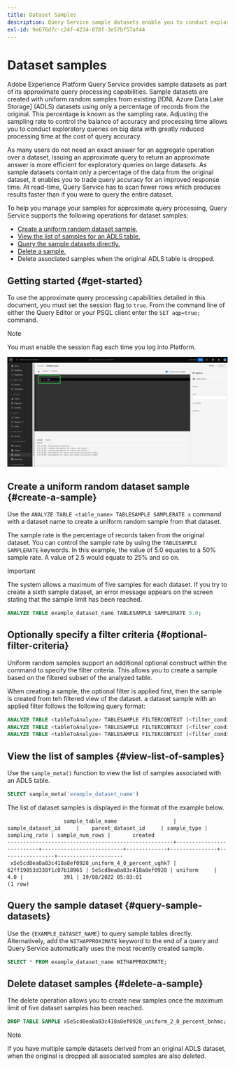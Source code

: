 ```yaml
---
title: Dataset Samples
description: Query Service sample datasets enable you to conduct exploratory queries on big data with greatly reduced processing time at the cost of query accuracy. This guide provides information on how to manage your samples for approximate query processing
exl-id: 9e676d7c-c24f-4234-878f-3e57bf57af44
---
```

# Dataset samples

Adobe Experience Platform Query Service provides sample datasets as part of its approximate query processing capabilities. Sample datasets are created with uniform random samples from existing [!DNL Azure Data Lake Storage] (ADLS) datasets using only a percentage of records from the original. This percentage is known as the sampling rate. Adjusting the sampling rate to control the balance of accuracy and processing time allows you to conduct exploratory queries on big data with greatly reduced processing time at the cost of query accuracy.

As many users do not need an exact answer for an aggregate operation over a dataset, issuing an approximate query to return an approximate answer is more efficient for exploratory queries on large datasets. As sample datasets contain only a percentage of the data from the original dataset, it enables you to trade query accuracy for an improved response time. At read-time, Query Service has to scan fewer rows which produces results faster than if you were to query the entire dataset.  

To help you manage your samples for approximate query processing, Query Service supports the following operations for dataset samples:

- [Create a uniform random dataset sample.](#create-a-sample)
- [View the list of samples for an ADLS table.](#view-list-of-samples)
- [Query the sample datasets directly.](#query-sample-datasets)
- [Delete a sample.](#delete-a-sample)
- Delete associated samples when the original ADLS table is dropped.

## Getting started {#get-started}

To use the approximate query processing capabilities detailed in this document, you must set the session flag to `true`. From the command line of either the Query Editor or your PSQL client enter the `SET aqp=true;` command.

>[!NOTE]
>
>You must enable the session flag each time you log into Platform.

![The Query Editor with the 'SET aqp=true;' command highlighted.](../images/essential-concepts/set-session-flag.png)

## Create a uniform random dataset sample {#create-a-sample}

Use the `ANALYZE TABLE <table_name> TABLESAMPLE SAMPLERATE x` command with a dataset name to create a uniform random sample from that dataset. 

The sample rate is the percentage of records taken from the original dataset. You can control the sample rate by using the `TABLESAMPLE SAMPLERATE` keywords. In this example, the value of 5.0 equates to a 50% sample rate. A value of 2.5 would equate to 25% and so on.

>[!IMPORTANT]
>
>The system allows a maximum of five samples for each dataset. If you try to create a sixth sample dataset, an error message appears on the screen stating that the sample limit has been reached.

```sql
ANALYZE TABLE example_dataset_name TABLESAMPLE SAMPLERATE 5.0;
```

## Optionally specify a filter criteria {#optional-filter-criteria}

Uniform random samples support an additional optional construct within the command to specify the filter criteria. This allows you to create a sample based on the filtered subset of the analyzed table. 

When creating a sample, the optional filter is applied first, then the sample is created from teh filtered view of the dataset. a dataset sample with an applied filter follows the following query format:

```sql
ANALYZE TABLE <tableToAnalyze> TABLESAMPLE FILTERCONTEXT (<filter_condition>) SAMPLERATE X.Y;
ANALYZE TABLE <tableToAnalyze> TABLESAMPLE FILTERCONTEXT (<filter_condition_1> AND/OR <filter_condition_2>) SAMPLERATE X.Y;
ANALYZE TABLE <tableToAnalyze> TABLESAMPLE FILTERCONTEXT (<filter_condition_1> AND (<filter_condition_2> OR <filter_condition_3>)) SAMPLERATE X.Y;
```

## View the list of samples {#view-list-of-samples}

Use the `sample_meta()` function to view the list of samples associated with an ADLS table.

```sql
SELECT sample_meta('example_dataset_name')
```

The list of dataset samples is displayed in the format of the example below.

```shell
                  sample_table_name                  |    sample_dataset_id     |    parent_dataset_id     | sample_type | sampling_rate | sample_num_rows |       created      
-----------------------------------------------------+--------------------------+--------------------------+-------------+---------------+-----------------+---------------------
 x5e5cd8ea0a83c418a8ef0928_uniform_4_0_percent_ughk7 | 62ff19853d338f1c07b18965 | 5e5cd8ea0a83c418a8ef0928 | uniform     |           4.0 |             391 | 19/08/2022 05:03:01
(1 row)
```

## Query the sample dataset {#query-sample-datasets}

Use the `{EXAMPLE_DATASET_NAME}` to query sample tables directly. Alternatively, add the `WITHAPPROXIMATE` keyword to the end of a query and Query Service automatically uses the most recently created sample.

```sql
SELECT * FROM example_dataset_name WITHAPPROXIMATE;
```

## Delete dataset samples {#delete-a-sample}

The delete operation allows you to create new samples once the maximum limit of five dataset samples has been reached.

```sql
DROP TABLE SAMPLE x5e5cd8ea0a83c418a8ef0928_uniform_2_0_percent_bnhmc;
```

>[!NOTE]
>
>If you have multiple sample datasets derived from an original ADLS dataset, when the original is dropped all associated samples are also deleted.
